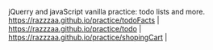 jQuerry and javaScript vanilla practice: todo lists and more.
https://razzzaa.github.io/practice/todoFacts |
https://razzzaa.github.io/practice/todo |
https://razzzaa.github.io/practice/shopingCart |

